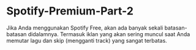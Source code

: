 # Spotify-Premium-Part-2
Jika Anda menggunakan Spotify Free, akan ada banyak sekali batasan-batasan didalamnya. Termasuk iklan yang akan sering muncul saat Anda memutar lagu dan skip (mengganti track) yang sangat terbatas.
